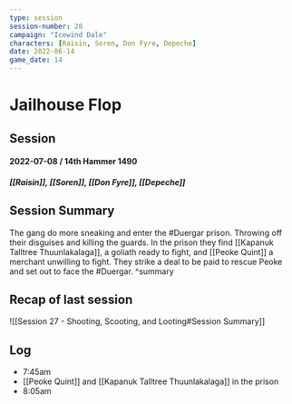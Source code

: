 ```yaml
---
type: session
session-number: 28
campaign: "Icewind Dale"
characters: [Raisin, Soren, Don Fyre, Depeche]
date: 2022-06-14
game_date: 14
---
```


# Jailhouse Flop
## Session 
#### 2022-07-08 / 14th Hammer 1490
##### [[Raisin]], [[Soren]], [[Don Fyre]], [[Depeche]]

## Session Summary
The gang do more sneaking and enter the #Duergar  prison. Throwing off their disguises and killing the guards. In the prison they find [[Kapanuk Talltree Thuunlakalaga]], a goliath ready to fight, and [[Peoke Quint]] a merchant unwilling to fight. They strike a deal to be paid to rescue Peoke and set out to face the #Duergar.
^summary

## Recap of last session
![[Session 27 - Shooting, Scooting, and Looting#Session Summary]]

## Log
- 7:45am
- [[Peoke Quint]] and [[Kapanuk Talltree Thuunlakalaga]] in the prison
- 8:05am
